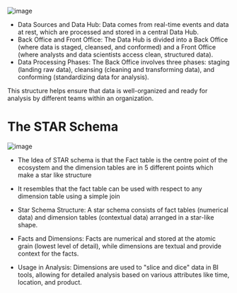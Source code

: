 ![image](https://github.com/user-attachments/assets/2353a378-c408-4fbb-a2fd-0cf85f0f9557)

- Data Sources and Data Hub: Data comes from real-time events and data at rest, which are processed and stored in a central Data Hub.
- Back Office and Front Office: The Data Hub is divided into a Back Office (where data is staged, cleansed, and conformed) and a Front Office (where analysts and data scientists access clean, structured data).
- Data Processing Phases: The Back Office involves three phases: staging (landing raw data), cleansing (cleaning and transforming data), and conforming (standardizing data for analysis).

This structure helps ensure that data is well-organized and ready for analysis by different teams within an organization.

# The STAR Schema

![image](https://github.com/user-attachments/assets/b8983862-046d-499a-a8b6-6f394da172da)

- The Idea of STAR schema is that the Fact table is the centre point of the ecosystem and the dimension tables are in 5 different points which make a star like structure
- It resembles that the fact table can be used with respect to any dimension table using a simple join

- Star Schema Structure: A star schema consists of fact tables (numerical data) and dimension tables (contextual data) arranged in a star-like shape.
- Facts and Dimensions: Facts are numerical and stored at the atomic grain (lowest level of detail), while dimensions are textual and provide context for the facts.
- Usage in Analysis: Dimensions are used to "slice and dice" data in BI tools, allowing for detailed analysis based on various attributes like time, location, and product.
